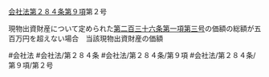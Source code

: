 [会社法第２８４条第９項](会社法＿＿＿＿第２８４条第９項)第２号

現物出資財産について定められた[第二百三十六条第一項第三号](会社法＿＿＿＿第２３６条第１項第３号)の価額の総額が五百万円を超えない場合　当該現物出資財産の価額


#会社法
#会社法/第２８４条
#会社法/第２８４条/第９項
#会社法/第２８４条/第９項/第２号
